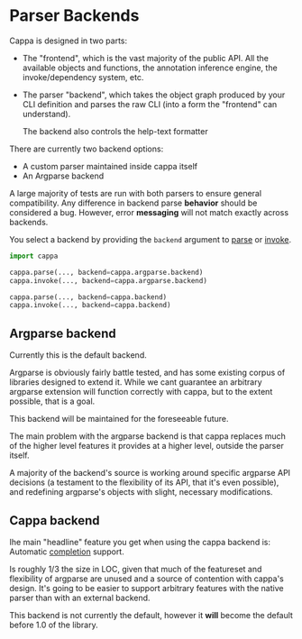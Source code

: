 # Parser Backends

Cappa is designed in two parts:

- The "frontend", which is the vast majority of the public API. All the
  available objects and functions, the annotation inference engine, the
  invoke/dependency system, etc.

- The parser "backend", which takes the object graph produced by your CLI
  definition and parses the raw CLI (into a form the "frontend" can understand).

  The backend also controls the help-text formatter

There are currently two backend options:

- A custom parser maintained inside cappa itself
- An Argparse backend

A large majority of tests are run with both parsers to ensure general
compatibility. Any difference in backend parse **behavior** should be considered
a bug. However, error **messaging** will not match exactly across backends.

You select a backend by providing the `backend` argument to [parse](cappa.parse)
or [invoke](cappa.invoke).

```python
import cappa

cappa.parse(..., backend=cappa.argparse.backend)
cappa.invoke(..., backend=cappa.argparse.backend)

cappa.parse(..., backend=cappa.backend)
cappa.invoke(..., backend=cappa.backend)
```

## Argparse backend

Currently this is the default backend.

Argparse is obviously fairly battle tested, and has some existing corpus of
libraries designed to extend it. While we cant guarantee an arbitrary argparse
extension will function correctly with cappa, but to the extent possible, that
is a goal.

This backend will be maintained for the foreseeable future.

The main problem with the argparse backend is that cappa replaces much of the
higher level features it provides at a higher level, outside the parser itself.

A majority of the backend's source is working around specific argparse API
decisions (a testament to the flexibility of its API, that it's even possible),
and redefining argparse's objects with slight, necessary modifications.

## Cappa backend

Ihe main "headline" feature you get when using the cappa backend is: Automatic
[completion](./completion.md) support.

Is roughly 1/3 the size in LOC, given that much of the featureset and
flexibility of argparse are unused and a source of contention with cappa's
design. It's going to be easier to support arbitrary features with the native
parser than with an external backend.

This backend is not currently the default, however it **will** become the
default before 1.0 of the library.

